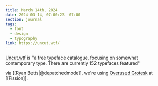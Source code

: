 ```yaml
---
title: March 14th, 2024
date: 2024-03-14, 07:00:23 -07:00
section: journal
tags:
  - font
  - design
  - typography
link: https://uncut.wtf/
---
```

[Uncut.wtf](https://uncut.wtf/) is "a free typeface catalogue, focusing on somewhat contemporary type. There are currently 152 typefaces featured"

via [[Ryan Betts|@depatchedmode]], we're using [Overused Grotesk](https://github.com/RandomMaerks/Overused-Grotesk) at [[Fission]].
